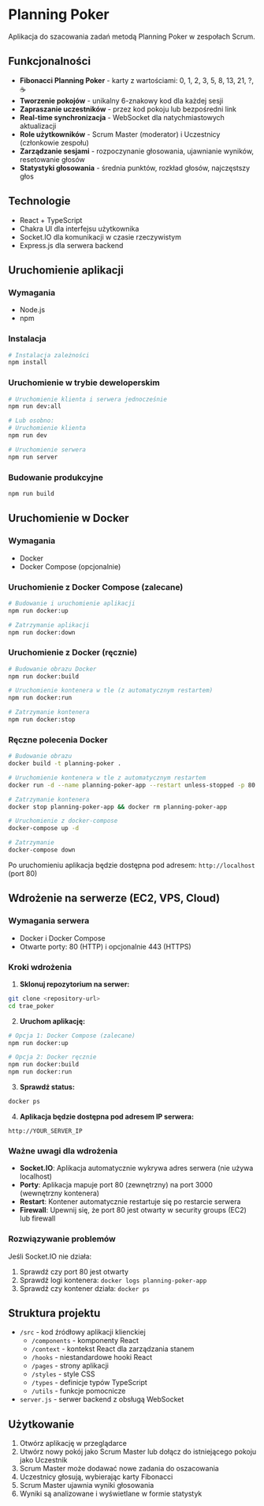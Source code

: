 # Planning Poker

Aplikacja do szacowania zadań metodą Planning Poker w zespołach Scrum.

## Funkcjonalności

- **Fibonacci Planning Poker** - karty z wartościami: 0, 1, 2, 3, 5, 8, 13, 21, ?, ☕
- **Tworzenie pokojów** - unikalny 6-znakowy kod dla każdej sesji
- **Zapraszanie uczestników** - przez kod pokoju lub bezpośredni link
- **Real-time synchronizacja** - WebSocket dla natychmiastowych aktualizacji
- **Role użytkowników** - Scrum Master (moderator) i Uczestnicy (członkowie zespołu)
- **Zarządzanie sesjami** - rozpoczynanie głosowania, ujawnianie wyników, resetowanie głosów
- **Statystyki głosowania** - średnia punktów, rozkład głosów, najczęstszy głos

## Technologie

- React + TypeScript
- Chakra UI dla interfejsu użytkownika
- Socket.IO dla komunikacji w czasie rzeczywistym
- Express.js dla serwera backend

## Uruchomienie aplikacji

### Wymagania

- Node.js
- npm

### Instalacja

```bash
# Instalacja zależności
npm install
```

### Uruchomienie w trybie deweloperskim

```bash
# Uruchomienie klienta i serwera jednocześnie
npm run dev:all

# Lub osobno:
# Uruchomienie klienta
npm run dev

# Uruchomienie serwera
npm run server
```

### Budowanie produkcyjne

```bash
npm run build
```

## Uruchomienie w Docker

### Wymagania

- Docker
- Docker Compose (opcjonalnie)

### Uruchomienie z Docker Compose (zalecane)

```bash
# Budowanie i uruchomienie aplikacji
npm run docker:up

# Zatrzymanie aplikacji
npm run docker:down
```

### Uruchomienie z Docker (ręcznie)

```bash
# Budowanie obrazu Docker
npm run docker:build

# Uruchomienie kontenera w tle (z automatycznym restartem)
npm run docker:run

# Zatrzymanie kontenera
npm run docker:stop
```

### Ręczne polecenia Docker

```bash
# Budowanie obrazu
docker build -t planning-poker .

# Uruchomienie kontenera w tle z automatycznym restartem
docker run -d --name planning-poker-app --restart unless-stopped -p 80:3000 planning-poker

# Zatrzymanie kontenera
docker stop planning-poker-app && docker rm planning-poker-app

# Uruchomienie z docker-compose
docker-compose up -d

# Zatrzymanie
docker-compose down
```

Po uruchomieniu aplikacja będzie dostępna pod adresem: `http://localhost` (port 80)

## Wdrożenie na serwerze (EC2, VPS, Cloud)

### Wymagania serwera

- Docker i Docker Compose
- Otwarte porty: 80 (HTTP) i opcjonalnie 443 (HTTPS)

### Kroki wdrożenia

1. **Sklonuj repozytorium na serwer:**
```bash
git clone <repository-url>
cd trae_poker
```

2. **Uruchom aplikację:**
```bash
# Opcja 1: Docker Compose (zalecane)
npm run docker:up

# Opcja 2: Docker ręcznie
npm run docker:build
npm run docker:run
```

3. **Sprawdź status:**
```bash
docker ps
```

4. **Aplikacja będzie dostępna pod adresem IP serwera:**
```
http://YOUR_SERVER_IP
```

### Ważne uwagi dla wdrożenia

- **Socket.IO**: Aplikacja automatycznie wykrywa adres serwera (nie używa localhost)
- **Porty**: Aplikacja mapuje port 80 (zewnętrzny) na port 3000 (wewnętrzny kontenera)
- **Restart**: Kontener automatycznie restartuje się po restarcie serwera
- **Firewall**: Upewnij się, że port 80 jest otwarty w security groups (EC2) lub firewall

### Rozwiązywanie problemów

Jeśli Socket.IO nie działa:
1. Sprawdź czy port 80 jest otwarty
2. Sprawdź logi kontenera: `docker logs planning-poker-app`
3. Sprawdź czy kontener działa: `docker ps`

## Struktura projektu

- `/src` - kod źródłowy aplikacji klienckiej
  - `/components` - komponenty React
  - `/context` - kontekst React dla zarządzania stanem
  - `/hooks` - niestandardowe hooki React
  - `/pages` - strony aplikacji
  - `/styles` - style CSS
  - `/types` - definicje typów TypeScript
  - `/utils` - funkcje pomocnicze
- `server.js` - serwer backend z obsługą WebSocket

## Użytkowanie

1. Otwórz aplikację w przeglądarce
2. Utwórz nowy pokój jako Scrum Master lub dołącz do istniejącego pokoju jako Uczestnik
3. Scrum Master może dodawać nowe zadania do oszacowania
4. Uczestnicy głosują, wybierając karty Fibonacci
5. Scrum Master ujawnia wyniki głosowania
6. Wyniki są analizowane i wyświetlane w formie statystyk
